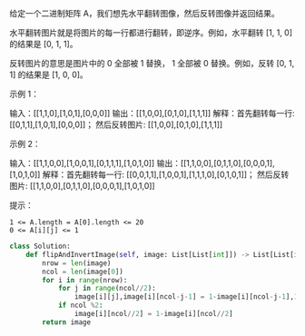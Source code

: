 给定一个二进制矩阵 A，我们想先水平翻转图像，然后反转图像并返回结果。

水平翻转图片就是将图片的每一行都进行翻转，即逆序。例如，水平翻转 [1, 1, 0] 的结果是 [0, 1, 1]。

反转图片的意思是图片中的 0 全部被 1 替换， 1 全部被 0 替换。例如，反转 [0, 1, 1] 的结果是 [1, 0, 0]。

 

示例 1：

输入：[[1,1,0],[1,0,1],[0,0,0]]
输出：[[1,0,0],[0,1,0],[1,1,1]]
解释：首先翻转每一行: [[0,1,1],[1,0,1],[0,0,0]]；
     然后反转图片: [[1,0,0],[0,1,0],[1,1,1]]

示例 2：

输入：[[1,1,0,0],[1,0,0,1],[0,1,1,1],[1,0,1,0]]
输出：[[1,1,0,0],[0,1,1,0],[0,0,0,1],[1,0,1,0]]
解释：首先翻转每一行: [[0,0,1,1],[1,0,0,1],[1,1,1,0],[0,1,0,1]]；
     然后反转图片: [[1,1,0,0],[0,1,1,0],[0,0,0,1],[1,0,1,0]]

 

提示：

    1 <= A.length = A[0].length <= 20
    0 <= A[i][j] <= 1



```python
class Solution:
    def flipAndInvertImage(self, image: List[List[int]]) -> List[List[int]]:
        nrow = len(image)
        ncol = len(image[0])
        for i in range(nrow):
            for j in range(ncol//2):
                image[i][j],image[i][ncol-j-1] = 1-image[i][ncol-j-1],1-image[i][j]
            if ncol %2:
                image[i][ncol//2] = 1-image[i][ncol//2]
        return image 
```

